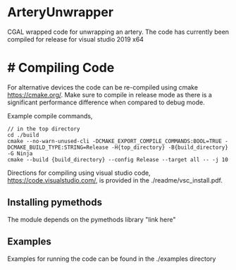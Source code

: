# ArteryUnwrapper

CGAL wrapped code for unwrapping an artery. The code has currently been compiled for release for visual studio 2019 x64

# # Compiling Code
For alternative devices the code can be re-compiled using cmake https://cmake.org/. Make sure to compile in release mode as there is a significant performance difference when compared to debug mode.

Example compile commands,

````
// in the top directory
cd ./build
cmake --no-warn-unused-cli -DCMAKE_EXPORT_COMPILE_COMMANDS:BOOL=TRUE -DCMAKE_BUILD_TYPE:STRING=Release -H{top_directory} -B{build_directory} -G Ninja
cmake --build {build_directory} --config Release --target all -- -j 10
````

Directions for compiling using visual studio code, https://code.visualstudio.com/, is provided in the ./readme/vsc_install.pdf.

## Installing pymethods
The module depends on the pymethods library "link here"

## Examples
Examples for running the code can be found in the ./examples directory


